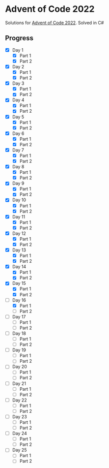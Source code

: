# Advent of Code 2022
Solutions for [Advent of Code 2022](https://adventofcode.com/).
Solved in C#

## Progress
- [X] Day 1
    - [X] Part 1
    - [X] Part 2
- [X] Day 2
    - [X] Part 1
    - [X] Part 2
- [X] Day 3
    - [X] Part 1
    - [X] Part 2
- [X] Day 4
    - [X] Part 1
    - [X] Part 2
- [X] Day 5
    - [X] Part 1
    - [X] Part 2
- [X] Day 6
    - [X] Part 1
    - [X] Part 2
- [X] Day 7
    - [X] Part 1
    - [X] Part 2
- [X] Day 8
    - [X] Part 1
    - [X] Part 2
- [X] Day 9
    - [X] Part 1
    - [X] Part 2
- [X] Day 10
    - [X] Part 1
    - [X] Part 2
- [X] Day 11
    - [X] Part 1
    - [X] Part 2
- [X] Day 12
    - [X] Part 1
    - [X] Part 2
- [X] Day 13
    - [X] Part 1
    - [X] Part 2
- [X] Day 14
    - [X] Part 1
    - [X] Part 2
- [X] Day 15
    - [X] Part 1
    - [X] Part 2
- [ ] Day 16
    - [X] Part 1
    - [ ] Part 2
- [ ] Day 17
    - [ ] Part 1
    - [ ] Part 2
- [ ] Day 18
    - [ ] Part 1
    - [ ] Part 2
- [ ] Day 19
    - [ ] Part 1
    - [ ] Part 2
- [ ] Day 20
    - [ ] Part 1
    - [ ] Part 2
- [ ] Day 21
    - [ ] Part 1
    - [ ] Part 2
- [ ] Day 22
    - [ ] Part 1
    - [ ] Part 2
- [ ] Day 23
    - [ ] Part 1
    - [ ] Part 2
- [ ] Day 24
    - [ ] Part 1
    - [ ] Part 2
- [ ] Day 25
    - [ ] Part 1
    - [ ] Part 2